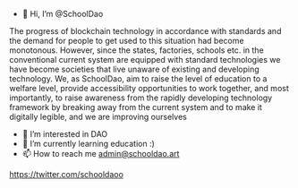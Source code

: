 - 👋 Hi, I’m @SchoolDao



The progress of blockchain technology in accordance with standards and the demand for people to get used to this situation had become monotonous. 
However, since the states, factories, schools etc. in the conventional current system are equipped with standard technologies
we have become societies that live unaware of existing and developing technology.
We, as SchoolDao, aim to raise the level of education to a welfare level, provide accessibility
opportunities to work together, and most importantly,
to raise awareness from the rapidly developing technology framework by breaking away
from the current system and to make it digitally legible, and we are improving ourselves

- 👀 I’m interested in DAO
- 🌱 I’m currently learning education :)
- 📫 How to reach me 
admin@schooldao.art

https://twitter.com/schooldaoo
